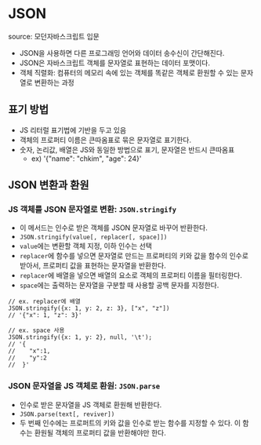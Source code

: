 # JSON

source: 모던자바스크립트 입문

- JSON을 사용하면 다른 프로그래밍 언어와 데이터 송수신이 간단해진다.
- JSON은 자바스크립트 객체를 문자열로 표현하는 데이터 포맷이다.
- 객체 직렬화: 컴퓨터의 메모리 속에 있는 객체를 똑같은 객체로 환원할 수 있는 문자열로 변환하는 과정

## 표기 방법

- JS 리터럴 표기법에 기반을 두고 있음
- 객체의 프로퍼티 이름은 큰따옴표로 묶은 문자열로 표기한다.
- 숫자, 논리값, 배열은 JS와 동일한 방법으로 표기, 문자열은 반드시 큰따옴표
  - ex) '{"name": "chkim", "age": 24}'

## JSON 변환과 환원

### JS 객체를 JSON 문자열로 변환: `JSON.stringify`

- 이 메서드는 인수로 받은 객체를 JSON 문자열로 바꾸어 반환한다.
- `JSON.stringify(value[, replacer[, space]])`
- `value`에는 변환할 객체 지정, 이하 인수는 선택
- `replacer`에 함수를 넣으면 문자열로 만드는 프로퍼티의 키와 값을 함수의 인수로 받아서, 프로퍼티 값을 표현하는 문자열을 반환한다.
- `replacer`에 배열을 넣으면 배열의 요소로 객체의 프로퍼티 이름을 필터링한다.
- `space`에는 출력하는 문자열을 구분할 때 사용할 공백 문자를 지정한다.

```
// ex. replacer에 배열
JSON.stringify({x: 1, y: 2, z: 3}, ["x", "z"])
// '{"x": 1, "z": 3}'
```

```
// ex. space 사용
JSON.stringify({x: 1, y: 2}, null, '\t');
// '{
//    "x":1,
//    "y":2
//  }'
```

### JSON 문자열을 JS 객체로 환원: `JSON.parse`

- 인수로 받은 문자열을 JS 객체로 환원해 반환한다.
- `JSON.parse(text[, reviver])`
- 두 번째 인수에는 프로퍼트의 키와 값을 인수로 받는 함수를 지정할 수 있다. 이 함수는 환원될 객체의 프로퍼티 값을 반환해야만 한다.
